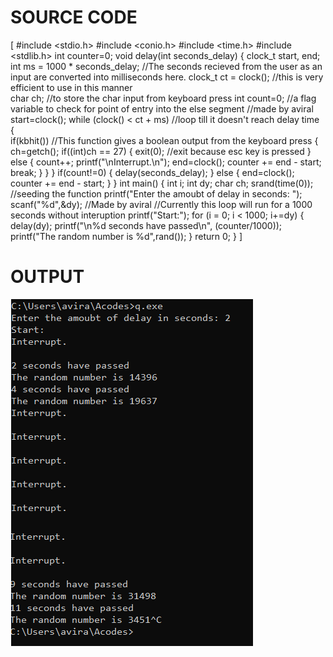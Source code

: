 # SOURCE CODE

[
#include <stdio.h> 
#include <conio.h>
#include <time.h> 
#include <stdlib.h>
int counter=0;
void delay(int seconds_delay) 
{ 
	clock_t start, end;
	int ms = 1000 * seconds_delay; //The seconds recieved from the user as an input are converted into milliseconds here.
	clock_t ct = clock(); //this is very efficient to use in this manner	
    	char ch;		//to store the char input from keyboard press
    	int count=0;		//a flag variable to check for point of entry into the else segment
      //made by aviral
    	start=clock();
    	while (clock() < ct + ms)		//loop till it doesn't reach delay time
    	{    		
    		if(kbhit())		//This function gives a boolean output from the keyboard press
    		{
    			ch=getch();
    			if((int)ch == 27)
    			{
    				exit(0);			//exit because esc key is pressed
    			}
    			else
    			{
    				count++;
    				printf("\nInterrupt.\n");
    				end=clock();
    				counter += end - start;
    				break;
    			}
    		}
    	}
    	if(count!=0)
    	{
		delay(seconds_delay);
	}
    	else
    	{
    		end=clock();
    		counter += end - start;
    	}
} 
int main()
{ 
	int i; 
	int dy;
	char ch;
    	srand(time(0)); //seeding the function
        printf("Enter the amoubt of delay in seconds: ");
        scanf("%d",&dy);
        //Made by aviral
        //Currently this loop will run for a 1000 seconds without interuption
        printf("Start:");
    	for (i = 0; i < 1000; i+=dy) 
    	{
    		delay(dy);
        	printf("\n%d seconds have passed\n", (counter/1000)); 
        	printf("The random number is %d",rand());
    	}
    return 0; 
}
]
# OUTPUT

![output](https://github.com/aviraw/RTOSLab/blob/master/Lab%20Session%200/1-2.PNG)
